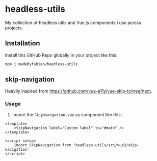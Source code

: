 # headless-utils
My collection of headless utils and Vue.js components I use across projects.

## Installation
Install this GitHub Repo globally in your project like this:
```bash
npm i madebyfabian/headless-utils
```

## skip-navigation
Heavily inspired from https://github.com/vue-a11y/vue-skip-to/tree/next.

### Usage
1. Import the `SkipNavigation.vue` as component like this:
```vue
<template>
	<SkipNavigation label="Custom label" to="#main" />
</template>

<script setup>
	import SkipNavigation from 'headless-utils/src/vue3/skip-navigation'
</script>
```